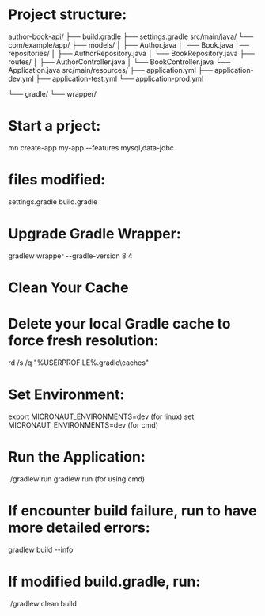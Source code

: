 # Project structure:
author-book-api/
├── build.gradle
├── settings.gradle
src/main/java/
└── com/example/app/
    ├── models/
    │   ├── Author.java
    │   └── Book.java
    │── repositories/
    │   ├── AuthorRepository.java
    │   └── BookRepository.java
    ├── routes/
    │   ├── AuthorController.java
    │   └── BookController.java
    └── Application.java
src/main/resources/
├── application.yml
├── application-dev.yml
├── application-test.yml
└── application-prod.yml

└── gradle/
    └── wrapper/



# Start a prject:
mn create-app my-app --features mysql,data-jdbc

# files modified:
settings.gradle
build.gradle

# Upgrade Gradle Wrapper:
gradlew wrapper --gradle-version 8.4
# Clean Your Cache
# Delete your local Gradle cache to force fresh resolution:
rd /s /q "%USERPROFILE%\.gradle\caches"

# Set Environment:
export MICRONAUT_ENVIRONMENTS=dev  (for linux)
set MICRONAUT_ENVIRONMENTS=dev   (for cmd)


# Run the Application:
./gradlew run
gradlew run    (for using cmd)

# If encounter build failure, run to have more detailed errors:
gradlew build --info

# If modified build.gradle, run:
./gradlew clean build

